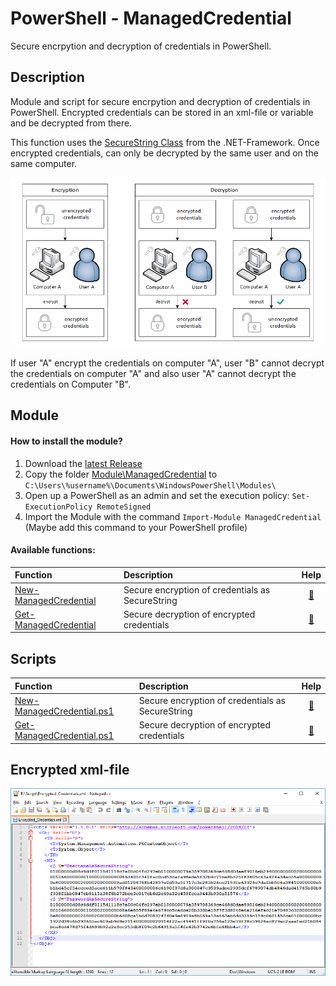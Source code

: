 # PowerShell - ManagedCredential

Secure encrpytion and decryption of credentials in PowerShell.

## Description

Module and script for secure encrpytion and decryption of credentials in PowerShell. Encrypted credentials can be stored in an xml-file or variable and be decrypted from there. 

This function uses the [SecureString Class](https://msdn.microsoft.com/en-us/library/system.security.securestring(v=vs.110).aspx) from the .NET-Framework. Once encrypted credentials, can only be decrypted by the same user and on the same computer.

![SecureString](Documentation/Images/SecureString_HowTo.png?raw=true "SecureString HowTo")

If user "A" encrypt the credentials on computer "A", user "B" cannot decrypt the credentials on computer "A" and also user "A" cannot decrypt the credentials on Computer "B".

## Module

#### How to install the module?

1. Download the [latest Release](https://github.com/BornToBeRoot/PowerShell_ManagedCredential/releases/latest) 
2. Copy the folder [Module\ManagedCredential](Module/ManagedCredential) to `C:\Users\%username%\Documents\WindowsPowerShell\Modules\`
3. Open up a PowerShell as an admin and set the execution policy: `Set-ExecutionPolicy RemoteSigned`
4. Import the Module with the command `Import-Module ManagedCredential` (Maybe add this command to your PowerShell profile)

#### Available functions:

| Function | Description | Help |
| :--- | :--- | :---: |
| [New-ManagedCredential](Module/ManagedCredential/Functions/New-ManagedCredential.ps1) | Secure encryption of credentials as SecureString | [:book:](Documentation/New-ManagedCredential.README.md) |
| [Get-ManagedCredential](Module/ManagedCredential/Functions/Get-ManagedCredential.ps1) | Secure decryption of encrypted credentials | [:book:](Documentation/Get-ManagedCredential.README.md) |

## Scripts

| Function | Description | Help |
| :--- | :--- | :---: |
| [New-ManagedCredential.ps1](Scripts/New-ManagedCredential.ps1) | Secure encryption of credentials as SecureString | [:book:](Documentation/New-ManagedCredential.README.md) |
| [Get-ManagedCredential.ps1](Scripts/Get-ManagedCredential.ps1) | Secure decryption of encrypted credentials | [:book:](Documentation/Get-ManagedCredential.README.md) |

## Encrypted xml-file

![Screenshot](Documentation/Images/Encrypted_XML-File.png?raw=true "Encrypted XML-File")
